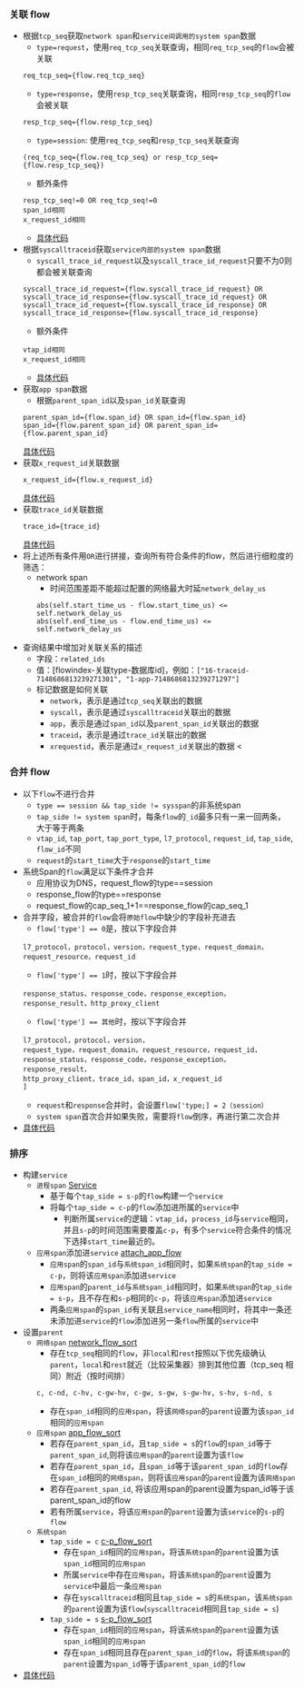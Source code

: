 
### 关联 flow

- 根据`tcp_seq`获取`network span`和`service间调用的system span`数据
  - `type=request`，使用`req_tcp_seq`关联查询，相同`req_tcp_seq`的`flow`会被关联 
  ```
  req_tcp_seq={flow.req_tcp_seq}
  ```
  - `type=response`，使用`resp_tcp_seq`关联查询，相同`resp_tcp_seq`的`flow`会被关联
  ```
  resp_tcp_seq={flow.resp_tcp_seq}
  ```
  - `type=session`: 使用`req_tcp_seq`和`resp_tcp_seq`关联查询
  ```
  (req_tcp_seq={flow.req_tcp_seq} or resp_tcp_seq={flow.resp_tcp_seq})
  ```
  - 额外条件
  ```
  resp_tcp_seq!=0 OR req_tcp_seq!=0
  span_id相同
  x_request_id相同
  ```
  - [具体代码](https://github.com/deepflowys/deepflow-app/blob/cb291e7da0c5f1239225bbdcd6fa7e76ff1fe476/app/app/application/l7_flow_tracing.py#L550)
- 根据`syscalltraceid`获取`service内部的system span`数据
  - `syscall_trace_id_request`以及`syscall_trace_id_request`只要不为0则都会被关联查询
  ```
  syscall_trace_id_request={flow.syscall_trace_id_request} OR syscall_trace_id_response={flow.syscall_trace_id_request} OR 
  syscall_trace_id_request={flow.syscall_trace_id_response} OR syscall_trace_id_response={flow.syscall_trace_id_response}
  ```
  - 额外条件
  ```
  vtap_id相同
  x_request_id相同
  ```
  - [具体代码](https://github.com/deepflowys/deepflow-app/blob/cb291e7da0c5f1239225bbdcd6fa7e76ff1fe476/app/app/application/l7_flow_tracing.py#L630)
- 获取`app span`数据
  - 根据`parent_span_id`以及`span_id`关联查询
  ```
  parent_span_id={flow.span_id} OR span_id={flow.span_id}
  span_id={flow.parent_span_id} OR parent_span_id={flow.parent_span_id}
  ```
  [具体代码](https://github.com/deepflowys/deepflow-app/blob/cb291e7da0c5f1239225bbdcd6fa7e76ff1fe476/app/app/application/l7_flow_tracing.py#L502)
- 获取`x_request_id`关联数据
  ```
  x_request_id={flow.x_request_id}
  ```
  [具体代码](https://github.com/deepflowys/deepflow-app/blob/cb291e7da0c5f1239225bbdcd6fa7e76ff1fe476/app/app/application/l7_flow_tracing.py#L480)
- 获取`trace_id`关联数据
  ```
  trace_id={trace_id}
  ```
  [具体代码](https://github.com/deepflowys/deepflow-app/blob/cb291e7da0c5f1239225bbdcd6fa7e76ff1fe476/app/app/application/l7_flow_tracing.py#L459)
- 将上述所有条件用`OR`进行拼接，查询所有符合条件的flow，然后进行细粒度的筛选：
  - network span
      - 时间范围差距不能超过配置的网络最大时延`network_delay_us`
      ```
      abs(self.start_time_us - flow.start_time_us) <= self.network_delay_us
      abs(self.end_time_us - flow.end_time_us) <= self.network_delay_us
      ```
- 查询结果中增加对关联关系的描述
  - 字段：`related_ids`
  - 值：[flowindex-关联type-数据库id]，例如：`["16-traceid-7148686813239271301", "1-app-7148686813239271297"]`
  - 标记数据是如何关联
    - `network`，表示是通过`tcp_seq`关联出的数据
    - `syscall`，表示是通过`syscalltraceid`关联出的数据
    - `app`，表示是通过`span_id`以及`parent_span_id`关联出的数据
    - `traceid`，表示是通过`trace_id`关联出的数据
    - `xrequestid`，表示是通过`x_request_id`关联出的数据
<
<a id="merge_flow"></a>

### 合并 flow

- 以下`flow`不进行合并
  - `type == session && tap_side != sysspan`的非系统span
  - `tap_side != system span`时，每条`flow`的`_id`最多只有一来一回两条， 大于等于两条
  - `vtap_id`, `tap_port`, `tap_port_type`, `l7_protocol`, `request_id`, `tap_side`, `flow_id`不同
  - `request`的`start_time`大于`response`的`start_time`
- 系统Span的`flow`满足以下条件才合并
  - 应用协议为DNS，request_flow的type==session
  - response_flow的type==response
  - request_flow的cap_seq_1+1==response_flow的cap_seq_1
- 合并字段，被合并的`flow`会将`原始flow`中缺少的字段补充进去
  - `flow['type'] == 0`是，按以下字段合并
  ```
  l7_protocol，protocol，version，request_type，request_domain，request_resource，request_id
  ```
  - `flow['type'] == 1`时，按以下字段合并
  ```
  response_status，response_code，response_exception，response_result，http_proxy_client
  ```
  - `flow['type'] == 其他`时，按以下字段合并
  ```
  l7_protocol，protocol，version，
  request_type，request_domain，request_resource，request_id，
  response_status，response_code，response_exception，response_result，
  http_proxy_client，trace_id，span_id，x_request_id
  ]
  ```
  - `request`和`response`合并时，会设置`flow['type;] = 2（session）`
  - `system span`首次合并如果失败，需要将`flow`倒序，再进行第二次合并
- [具体代码](https://github.com/deepflowys/deepflow-app/blob/cb291e7da0c5f1239225bbdcd6fa7e76ff1fe476/app/app/application/l7_flow_tracing.py#L903)

<a id="sort_flow"></a>

### 排序

- 构建`service `
  - `进程span` [Service](https://github.com/deepflowys/deepflow-app/blob/cb291e7da0c5f1239225bbdcd6fa7e76ff1fe476/app/app/application/l7_flow_tracing.py#L759)
    - 基于每个`tap_side = s-p`的`flow`构建一个`service`
    - 将每个`tap_side = c-p`的`flow`添加进所属的`service`中
      - 判断所属`service`的逻辑：`vtap_id`，`process_id`与`service`相同，并且`s-p`的时间范围需要覆盖`c-p`，有多个`service`符合条件的情况下选择`start_time`最近的。
  - `应用span`添加进`service` [attach_app_flow](https://github.com/deepflowys/deepflow-app/blob/cb291e7da0c5f1239225bbdcd6fa7e76ff1fe476/app/app/application/l7_flow_tracing.py#L854)
    - `应用span`的`span_id`与`系统span_id`相同时，如果`系统span`的`tap_side = c-p`，则将该`应用span`添加进`service`
    - `应用span`的`parent_id`与`系统span_id`相同时，如果`系统span`的`tap_side = s-p`，且不存在和`s-p`相同的`c-p`，将该`应用span`添加进`service`
    - 两条`应用span`的`span_id`有关联且`service_name`相同时，将其中一条还未添加进`service`的`flow`添加进另一条`flow`所属的`service`中
- 设置`parent`
  - `网络span` [network_flow_sort](https://github.com/deepflowys/deepflow-app/blob/cb291e7da0c5f1239225bbdcd6fa7e76ff1fe476/app/app/application/l7_flow_tracing.py#L1171)
    - 存在`tcp_seq`相同的`flow`，非`local`和`rest`按照以下优先级确认`parent`，`local`和`rest`就近（比较采集器）排到其他位置（tcp_seq 相同）附近（按时间排）
    ```
    c, c-nd, c-hv, c-gw-hv, c-gw, s-gw, s-gw-hv, s-hv, s-nd, s
    ```
    -  存在`span_id`相同的`应用span`，将该`网络span`的`parent`设置为该`span_id`相同的`应用span`
  - `应用span` [app_flow_sort](https://github.com/deepflowys/deepflow-app/blob/cb291e7da0c5f1239225bbdcd6fa7e76ff1fe476/app/app/application/l7_flow_tracing.py#L1179)
    - 若存在`parent_span_id`，且`tap_side = s`的`flow`的`span_id`等于`parent_span_id`,则将该`应用span`的`parent`设置为该`flow`
    - 若存在`parent_span_id`，且`span_id`等于该`parent_span_id`的`flow`存在`span_id`相同的`网络span`，则将该`应用span`的`parent`设置为该`网络span`
    - 若存在`parent_span_id`, 将该应用span的parent设置为span_id等于该parent_span_id的flow
    - 若有所属`service`，将该`应用span`的`parent`设置为该`service`的`s-p`的`flow`
  - `系统span`
    - `tap_side = c` [c-p_flow_sort](https://github.com/deepflowys/deepflow-app/blob/cb291e7da0c5f1239225bbdcd6fa7e76ff1fe476/app/app/application/l7_flow_tracing.py#L1181)
      - 存在`span_id`相同的`应用span`，将该`系统span`的`parent`设置为该`span_id`相同的`应用span`
      - 所属`service`中存在`应用span`，将该`系统span`的`parent`设置为`service`中最后一条`应用span`
      - 存在`syscalltraceid`相同且`tap_side = s`的`系统span`，该`系统span`的`parent`设置为该`flow`(`syscalltraceid`相同且`tap_side = s`)
    - `tap_side = s` [s-p_flow_sort](https://github.com/deepflowys/deepflow-app/blob/cb291e7da0c5f1239225bbdcd6fa7e76ff1fe476/app/app/application/l7_flow_tracing.py#L1186)
      - 存在`span_id`相同的`应用span`，将该`系统span`的`parent`设置为该`span_id`相同的`应用span`
      - 存在`span_id`相同且存在`parent_span_id`的`flow`，将该`系统span`的`parent`设置为`span_id`等于该`parent_span_id`的`flow`
- [具体代码](https://github.com/deepflowys/deepflow-app/blob/cb291e7da0c5f1239225bbdcd6fa7e76ff1fe476/app/app/application/l7_flow_tracing.py#L1013)
